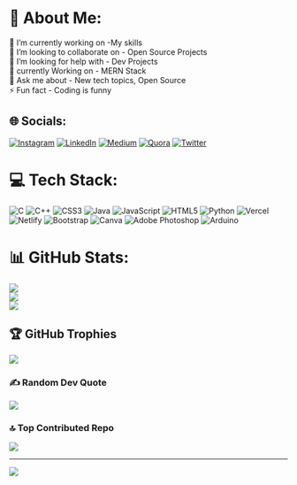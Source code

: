 # 💫 About Me:
🔭 I’m currently working on -My skills<br>👯 I’m looking to collaborate on - Open Source Projects <br>🤝 I’m looking for help with - Dev Projects<br>🌱  currently Working on - MERN Stack <br>💬 Ask me about - New tech topics, Open Source <br>⚡ Fun fact - Coding is funny 


## 🌐 Socials:
[![Instagram](https://img.shields.io/badge/Instagram-%23E4405F.svg?logo=Instagram&logoColor=white)](https://instagram.com/Ayush-Singodia) [![LinkedIn](https://img.shields.io/badge/LinkedIn-%230077B5.svg?logo=linkedin&logoColor=white)](https://linkedin.com/in/Ayush-Singodia) [![Medium](https://img.shields.io/badge/Medium-12100E?logo=medium&logoColor=white)](https://medium.com/@ayushsaini11707) [![Quora](https://img.shields.io/badge/Quora-%23B92B27.svg?logo=Quora&logoColor=white)](https://quora.com/profile/Ayush-Singodia) [![Twitter](https://img.shields.io/badge/Twitter-%231DA1F2.svg?logo=Twitter&logoColor=white)](https://twitter.com/Ayush-saini) 

# 💻 Tech Stack:
![C](https://img.shields.io/badge/c-%2300599C.svg?style=for-the-badge&logo=c&logoColor=white) ![C++](https://img.shields.io/badge/c++-%2300599C.svg?style=for-the-badge&logo=c%2B%2B&logoColor=white) ![CSS3](https://img.shields.io/badge/css3-%231572B6.svg?style=for-the-badge&logo=css3&logoColor=white) ![Java](https://img.shields.io/badge/java-%23ED8B00.svg?style=for-the-badge&logo=java&logoColor=white) ![JavaScript](https://img.shields.io/badge/javascript-%23323330.svg?style=for-the-badge&logo=javascript&logoColor=%23F7DF1E) ![HTML5](https://img.shields.io/badge/html5-%23E34F26.svg?style=for-the-badge&logo=html5&logoColor=white) ![Python](https://img.shields.io/badge/python-3670A0?style=for-the-badge&logo=python&logoColor=ffdd54) ![Vercel](https://img.shields.io/badge/vercel-%23000000.svg?style=for-the-badge&logo=vercel&logoColor=white) ![Netlify](https://img.shields.io/badge/netlify-%23000000.svg?style=for-the-badge&logo=netlify&logoColor=#00C7B7) ![Bootstrap](https://img.shields.io/badge/bootstrap-%23563D7C.svg?style=for-the-badge&logo=bootstrap&logoColor=white) ![Canva](https://img.shields.io/badge/Canva-%2300C4CC.svg?style=for-the-badge&logo=Canva&logoColor=white) ![Adobe Photoshop](https://img.shields.io/badge/adobephotoshop-%2331A8FF.svg?style=for-the-badge&logo=adobephotoshop&logoColor=white) ![Arduino](https://img.shields.io/badge/-Arduino-00979D?style=for-the-badge&logo=Arduino&logoColor=white)
# 📊 GitHub Stats:
![](https://github-readme-stats.vercel.app/api?username=Ayush-Singodia&theme=dark&hide_border=false&include_all_commits=false&count_private=false)<br/>
![](https://github-readme-streak-stats.herokuapp.com/?user=Ayush-Singodia&theme=dark&hide_border=false)<br/>
![](https://github-readme-stats.vercel.app/api/top-langs/?username=Ayush-Singodia&theme=dark&hide_border=false&include_all_commits=false&count_private=false&layout=compact)

## 🏆 GitHub Trophies
![](https://github-profile-trophy.vercel.app/?username=Ayush-Singodia&theme=radical&no-frame=false&no-bg=true&margin-w=4)

### ✍️ Random Dev Quote
![](https://quotes-github-readme.vercel.app/api?type=horizontal&theme=radical)

### 🔝 Top Contributed Repo
![](https://github-contributor-stats.vercel.app/api?username=Ayush-Singodia&limit=5&theme=dark&combine_all_yearly_contributions=true)

---
[![](https://visitcount.itsvg.in/api?id=Ayush-Singodia&icon=0&color=0)](https://visitcount.itsvg.in)

<!-- Proudly created with GPRM ( https://gprm.itsvg.in ) -->
